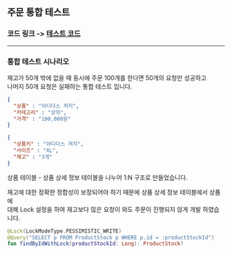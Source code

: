 ## 주문 통합 테스트

### 코드 링크 -> [테스트 코드](https://github.com/LeeJeongGi/hhplus-03-ecommerce/blob/feature/step10/src/test/kotlin/com/hhplus/e_commerce/business/facade/OrderFacadeTest.kt)

---
### 통합 테스트 시나리오

재고가 50개 밖에 없을 때 동시에 주문 100개를 한다면 50개의 요청만 성공하고 <br>
나머지 50개 요청은 실패하는 통합 테스트 입니다.

```json
{
  "상품" : "아디다스 져지",
  "카테고리" : "상의",
  "가격" : "100,000원"
}

{
  "상품키" : "아디다스 져지",
  "사이즈" : "XL",
  "재고" : "3개"
}
```
상품 테이블 - 상품 상세 정보 테이블을 나누어 1:N 구조로 만들었습니다. <br>

재고에 대한 정확한 정합성이 보장되어야 하기 때문에 상품 상세 정보 테이블에서 상품에 <br>
대해 Lock 설정을 하여 재고보다 많은 요청이 와도 주문이 진행되지 않게 개발 하였습니다. 

```kotlin
@Lock(LockModeType.PESSIMISTIC_WRITE)
@Query("SELECT p FROM ProductStock p WHERE p.id = :productStockId")
fun findByIdWithLock(productStockId: Long): ProductStock?
```
